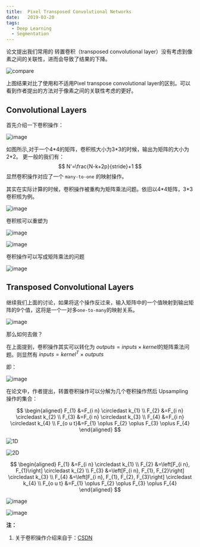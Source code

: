 ```yaml
---
title:  Pixel Transposed Convolutional Networks
date:   2019-03-20
tags: 
  - Deep Learning
  - Segmentation
---
```


论文提出我们常用的 转置卷积（transposed convolutional layer）没有考虑到像素之间的关联性，进而会导致了结果的下降。

![compare](https://tuchuang-1259359185.cos.ap-chengdu.myqcloud.com/_asserts/PTCN/1.jpg)

上图结果对比了使用和不适用Pixel transpose convolutional layer的区别。可以看到作者提出的方法对于像素之间的关联性考虑的更好。

## Convolutional Layers
首先介绍一下卷积操作：

![image](https://tuchuang-1259359185.cos.ap-chengdu.myqcloud.com/_asserts/PTCN/2.jpg)

如图所示,对于一个4\*4的矩阵，卷积核大小为3\*3的时候，输出为矩阵的大小为2\*2。
更一般的我们有：
$$
N'=\frac{N-k+2p}{stride}+1
$$
显然卷积操作对应了一个 `many-to-one` 的映射操作。

其实在实际计算的时候，卷积操作被重构为矩阵乘法问题。依旧以4\*4矩阵，3\*3卷积核为例。

![image](https://tuchuang-1259359185.cos.ap-chengdu.myqcloud.com/_asserts/PTCN/3.jpg)

卷积核可以重塑为

![image](https://tuchuang-1259359185.cos.ap-chengdu.myqcloud.com/_asserts/PTCN/4.jpg)

![image](https://tuchuang-1259359185.cos.ap-chengdu.myqcloud.com/_asserts/PTCN/5.jpg)

卷积操作可以写成矩阵乘法的问题

![image](https://tuchuang-1259359185.cos.ap-chengdu.myqcloud.com/_asserts/PTCN/6.jpg)

## Transposed Convolutional Layers
继续我们上面的讨论，如果将这个操作反过来，输入矩阵中的一个值映射到输出矩阵的9个值，这将是一个一对多`one-to-many`的映射关系。

![image](https://tuchuang-1259359185.cos.ap-chengdu.myqcloud.com/_asserts/PTCN/7.jpg)

那么如何去做？

在上面提到，卷积操作其实可以转化为 $outputs=inputs\times kernel$的矩阵乘法问题。则显然有 $inputs=kernel^T \times outputs$

即：

![image](https://tuchuang-1259359185.cos.ap-chengdu.myqcloud.com/_asserts/PTCN/8.jpg)


在论文中，作者提出，转置卷积操作可以分解为几个卷积操作然后 Upsampling 操作的集合：

$$ 
\begin{aligned} 
F_{1} &=F_{i n} \circledast k_{1} \\ 
F_{2} &=F_{i n} \circledast k_{2} \\
F_{3} &=F_{i n} \circledast k_{3} \\
F_{4} &=F_{i n} \circledast k_{4}  \\
F_{o u t}&=F_{1} \oplus F_{2} \oplus F_{3} \oplus F_{4}
\end{aligned}
$$

![1D](https://tuchuang-1259359185.cos.ap-chengdu.myqcloud.com/_asserts/PTCN/9.jpg)

![2D](https://tuchuang-1259359185.cos.ap-chengdu.myqcloud.com/_asserts/PTCN/10.jpg)




$$ 
\begin{aligned} 
F_{1} &=F_{i n} \circledast k_{1} \\ 
F_{2} &=\left[F_{i n}, F_{1}\right] \circledast k_{2} \\ 
F_{3} &=\left[F_{i n}, F_{1}, F_{2}\right] \circledast k_{3} \\ 
F_{4} &=\left[F_{i n}, F_{1}, F_{2}, F_{3}\right] \circledast k_{4} \\ 
F_{o u t} &=F_{1} \oplus F_{2} \oplus F_{3} \oplus F_{4} \end{aligned}
$$

![image](https://tuchuang-1259359185.cos.ap-chengdu.myqcloud.com/_asserts/PTCN/11.jpg)

![image](https://tuchuang-1259359185.cos.ap-chengdu.myqcloud.com/_asserts/PTCN/12.jpg)

**注：**
1. 关于卷积操作介绍来自于：[CSDN](https://blog.csdn.net/LoseInVain/article/details/81098502)